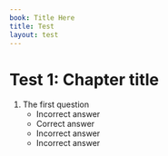 ```yaml
---
book: Title Here
title: Test
layout: test
---
```


# Test 1: Chapter title

1.	The first question
	-	Incorrect answer
	+	Correct answer
	-	Incorrect answer
	-	Incorrect answer
